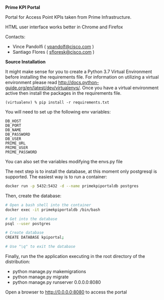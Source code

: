 **Prime KPI Portal**

Portal for Access Point KPIs taken from Prime Infrastructure. 

HTML user interface works better in Chrome and Firefox

Contacts:

* Vince Pandolfi ( vpandolf@cisco.com )
* Santiago Flores ( sfloresk@cisco.com )


**Source Installation**

It might make sense for you to create a Python 3.7 Virtual Environment before installing the requirements file. For information on utilizing
a virtual environment please read http://docs.python-guide.org/en/latest/dev/virtualenvs/. Once you have a virtual environment active then
install the packages in the requirements file.

`(virtualenv) % pip install -r requirements.txt
`

You will need to set up the following env variables:
```
DB_HOST 
DB_PORT
DB_NAME
DB_PASSWORD
DB_USER
PRIME_URL
PRIME_USER
PRIME_PASSWORD
```

You can also set the variables modifying the envs.py file

The next step is to install the database, at this moment only postgresql is supported. The easiest way is to run a container:

```bash
docker run -p 5432:5432 -d --name primekpiportaldb postgres

```

Then, create the database:

```bash
# Open a bash shell into the container
docker exec -it primekpiportaldb /bin/bash

# Get into the database
psql --user postgres

# Create database 
CREATE DATABASE kpiportal;

# Use "\q" to exit the database
```

Finally, run the the application executing in the root directory of the distribution:
 - python manage.py makemigrations
 - python manage.py migrate
 - python manage.py runserver 0.0.0.0:8080
 
Open a browser to http://0.0.0.0:8080 to access the portal


